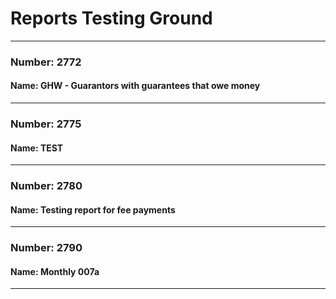 # Reports Testing Ground

---

### Number: 2772
#### Name: GHW - Guarantors with guarantees that owe money



---

### Number: 2775
#### Name: TEST



---

### Number: 2780
#### Name: Testing report for fee payments



---

### Number: 2790
#### Name: Monthly 007a

---
